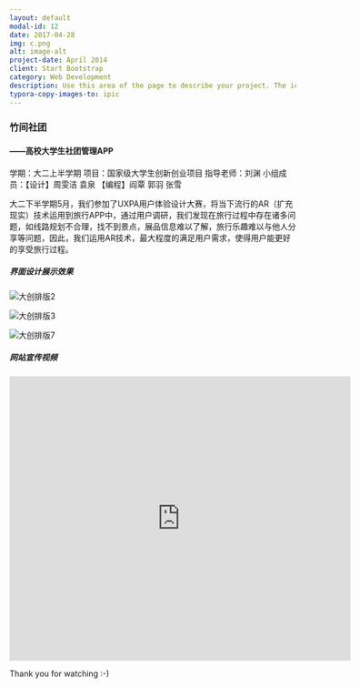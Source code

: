 ```yaml
---
layout: default
modal-id: 12
date: 2017-04-28
img: c.png
alt: image-alt
project-date: April 2014
client: Start Bootstrap
category: Web Development
description: Use this area of the page to describe your project. The icon above is part of a free icon set by <a href="https://sellfy.com/p/8Q9P/jV3VZ/">Flat Icons</a>. On their website, you can download their free set with 16 icons, or you can purchase the entire set with 146 icons for only $12!
typora-copy-images-to: ipic
---
```


### 竹间社团



#### ——高校大学生社团管理APP



学期：大二上半学期                              项目：国家级大学生创新创业项目                              指导老师：刘渊                              小组成员：【设计】周雯洁    袁泉    【编程】阎覃    郭羽    张雪  





大二下半学期5月，我们参加了UXPA用户体验设计大赛，将当下流行的AR（扩充现实）技术运用到旅行APP中，通过用户调研，我们发现在旅行过程中存在诸多问题，如线路规划不合理，找不到景点，展品信息难以了解，旅行乐趣难以与他人分享等问题，因此，我们运用AR技术，最大程度的满足用户需求，使得用户能更好的享受旅行过程。





##### 界面设计展示效果



![大创排版2](http://ww1.sinaimg.cn/large/006tNbRwgy1ff8ae9rsybj30jq0f0mzv.jpg)

![大创排版3](http://ww4.sinaimg.cn/large/006tNbRwgy1ff8aef24dcj30jq0f0ags.jpg)

![大创排版7](http://ww4.sinaimg.cn/large/006tNbRwgy1ff8aekdvg7j30jq0dy79v.jpg)







##### 网站宣传视频

<iframe width="600" height="500" src="https://player.youku.com/embed/XMjc1MTMxNDAyOA==" frameborder="0"> </iframe>









Thank you for watching  :-)

